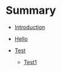 # Summary

* [Introduction](README.md)
* [Hello](hello.md)

* [Test](test.md)
	* [Test1](如何发布一本书.md)

